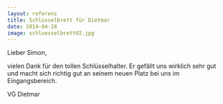 ```yaml
---
layout: referenz
title: Schlüsselbrett für Dietmar
date: 2014-04-28
image: schluesselbrett02.jpg
---
```


Lieber Simon,

vielen Dank für den tollen Schlüsselhalter. 
Er gefällt uns wirklich sehr gut und macht sich richtig gut an seinem neuen Platz bei uns im Eingangsbereich.

VG Dietmar